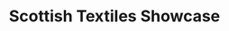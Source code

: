 ---
title: "Scottish Textiles Showcase"
url: /edinburgh/scottish-textiles-showcase/
shop: clothes
---